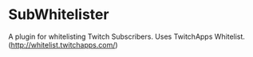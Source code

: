 SubWhitelister
==============

A plugin for whitelisting Twitch Subscribers. Uses TwitchApps Whitelist. (http://whitelist.twitchapps.com/)
